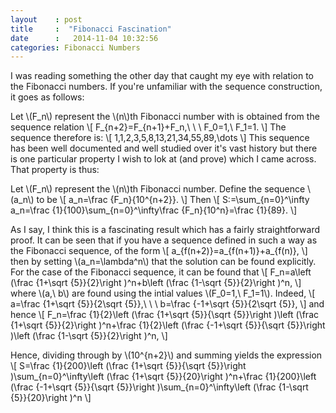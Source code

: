 ```yaml
---
layout    : post
title     :  "Fibonacci Fascination"
date      :   2014-11-04 10:32:56
categories: Fibonacci Numbers 
---
```


I was reading something the other day that caught my eye with relation to the Fibonacci numbers. If you're unfamiliar with the sequence construction, it goes as follows:

Let \\(F\_n\\) represent the \\(n\\)th Fibonacci number with is obtained from the sequence relation
\\[
F\_{n+2}=F\_{n+1}+F\_n,\ \ \ F\_0=1,\ F\_1=1.
\\]
The sequence therefore is:
\\[
1,1,2,3,5,8,13,21,34,55,89,\dots
\\]
This sequence has been well documented and well studied over it's vast history but there is one particular property I wish to lok at (and prove) which I came across. That property is thus:

Let \\(F\_n\\) represent the \\(n\\)th Fibonacci number. Define the sequence \\(a\_n\\) to be 
\\[
a\_n=\frac {F\_n}{10^{n+2}}.
\\]
Then
\\[
S:=\sum\_{n=0}^\infty a\_n=\frac {1}{100}\sum\_{n=0}^\infty\frac {F\_n}{10^n}=\frac {1}{89}.
\\]

As I say, I think this is a fascinating result which has a fairly straightforward proof. It can be seen that if you have a sequence defined in such a way as the Fibonacci sequence, of the form
\\[
a\_{f(n+2)}=a\_{f(n+1)}+a\_{f(n)},
\\]
then by setting \\(a\_n=\lambda^n\\) that the solution can be found explicitly. For the case of the Fibonacci sequence, it can be found that
\\[
F\_n=a\left (\frac {1+\sqrt {5}}{2}\right )^n+b\left (\frac {1-\sqrt {5}}{2}\right )^n,
\\]
where \\(a,\ b\\) are found using the intial values \\(F\_0=1,\ F\_1=1\\).
Indeed, 
\\[
a=\frac {1+\sqrt {5}}{2\sqrt {5}},\ \ \ b=\frac {-1+\sqrt {5}}{2\sqrt {5}},
\\]
and hence
\\[
F\_n=\frac {1}{2}\left (\frac {1+\sqrt {5}}{\sqrt {5}}\right )\left (\frac {1+\sqrt {5}}{2}\right )^n+\frac {1}{2}\left (\frac {-1+\sqrt {5}}{\sqrt {5}}\right )\left (\frac {1-\sqrt {5}}{2}\right )^n,
\\]

Hence, dividing through by \\(10^{n+2}\\) and summing yields the expression
\\[
S=\frac {1}{200}\left (\frac {1+\sqrt {5}}{\sqrt {5}}\right )\sum\_{n=0}^\infty\left (\frac {1+\sqrt {5}}{20}\right )^n+\frac {1}{200}\left (\frac {-1+\sqrt {5}}{\sqrt {5}}\right )\sum\_{n=0}^\infty\left (\frac {1-\sqrt {5}}{20}\right )^n
\\]
